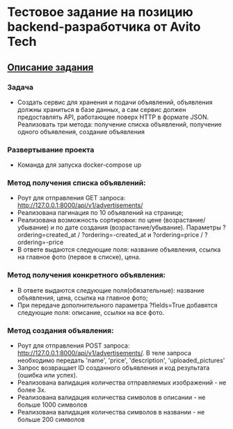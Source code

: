 # Тестовое задание на позицию backend-разработчика от Avito Tech

## [Описание задания](https://t.me/pythontalk_ru/1511)

### Задача
* Создать сервис для хранения и подачи объявлений, объявления должны храниться в базе данных, а сам сервис должен предоставлять API, работающее поверх HTTP в формате JSON. Реализовать три метода: получение списка объявлений, получение одного объявления, создание объявления

### Развертывание проекта
* Команда для запуска docker-compose up

### Метод получения списка объявлений:
* Роут для отправления GET запроса: http://127.0.0.1:8000/api/v1/advertisements/
* Реализована пагинация по 10 объявлений на странице;
* Реализована возможность сортировки: по цене (возрастание/убывание) и по дате создания (возрастание/убывание). Параметры ?ordering=created_at / ?ordering=-created_at и
?ordering=price / ?ordering=-price
* В ответе выдаются следующие поля: название объявления, ссылка на главное фото (первое в списке), цена.

### Метод получения конкретного объявления:
* В ответе выдаются следующие поля(обязательные): название объявления, цена, ссылка на главное фото;
* При передаче дополнительного параметра ?fields=True добавятся следующие поля: описание, ссылки на все фото.

### Метод создания объявления:
* Роут для отправления POST запроса: http://127.0.0.1:8000/api/v1/advertisements/. В теле запроса необходимо передать 'name', 'price', 'description', 'uploaded_pictures'
* Запрос ️возвращает ID созданного объявления и код результата (ошибка или успех).
* Реализована валидация количества отправляемых изображений - не более 3х.
* Реализована валидация количества символов в описании - не больше 1000 символов
* Реализована валидация количества символов в названии - не больше 200 символов

